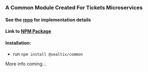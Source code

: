 ### A Common Module Created For Tickets Microservices

#### See the [repo](https://github.com/sealfury/tickets-microservices-rehash) for implementation details

#### Link to [NPM Package](https://www.npmjs.com/package/@sealtix/common)

#### Installation: 
 - run `npm install @sealtix/common`

More info coming...
